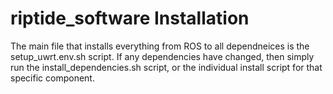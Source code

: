 # riptide_software Installation

The main file that installs everything from ROS to all dependneices is the setup_uwrt.env.sh script. If any dependencies have changed, then simply run the install_dependencies.sh script, or the individual install script for that specific component.